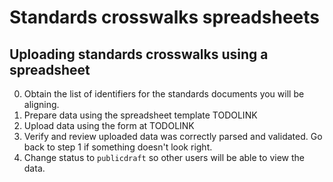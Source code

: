 Standards crosswalks spreadsheets
=================================




Uploading standards crosswalks using a spreadsheet
--------------------------------------------------

 0. Obtain the list of identifiers for the standards documents you will be aligning.
 1. Prepare data using the spreadsheet template TODOLINK
 2. Upload data using the form at TODOLINK
 3. Verify and review uploaded data was correctly parsed and validated.
    Go back to step 1 if something doesn't look right.
 4. Change status to `publicdraft` so other users will be able to view the data.
